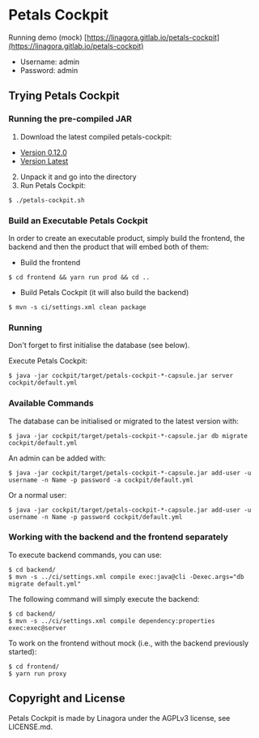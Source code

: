 # Petals Cockpit
Running demo (mock) [https://linagora.gitlab.io/petals-cockpit](https://linagora.gitlab.io/petals-cockpit)
- Username: admin
- Password: admin

## Trying Petals Cockpit

### Running the pre-compiled JAR

1. Download the latest compiled petals-cockpit:
 - [Version 0.12.0](https://gitlab.com/linagora/petals-cockpit/builds/artifacts/v0.12.0/download?job=release-product)
 - [Version Latest](https://gitlab.com/linagora/petals-cockpit/builds/artifacts/master/download?job=package-product-master)
2. Unpack it and go into the directory
3. Run Petals Cockpit:
```
$ ./petals-cockpit.sh
```

### Build an Executable Petals Cockpit

In order to create an executable product, simply build the frontend, the backend and then the product that will embed both of them:

- Build the frontend
```
$ cd frontend && yarn run prod && cd ..
```
- Build Petals Cockpit (it will also build the backend)
```
$ mvn -s ci/settings.xml clean package
```

### Running

Don't forget to first initialise the database (see below).

Execute Petals Cockpit:
```
$ java -jar cockpit/target/petals-cockpit-*-capsule.jar server cockpit/default.yml
```

### Available Commands


The database can be initialised or migrated to the latest version with:
```
$ java -jar cockpit/target/petals-cockpit-*-capsule.jar db migrate cockpit/default.yml
```
An admin can be added with:
```
$ java -jar cockpit/target/petals-cockpit-*-capsule.jar add-user -u username -n Name -p password -a cockpit/default.yml
```
Or a normal user:
```
$ java -jar cockpit/target/petals-cockpit-*-capsule.jar add-user -u username -n Name -p password cockpit/default.yml
```


### Working with the backend and the frontend separately

To execute backend commands, you can use:
```
$ cd backend/
$ mvn -s ../ci/settings.xml compile exec:java@cli -Dexec.args="db migrate default.yml"
```

The following command will simply execute the backend:
```
$ cd backend/
$ mvn -s ../ci/settings.xml compile dependency:properties exec:exec@server
```

To work on the frontend without mock (i.e., with the backend previously started):
```
$ cd frontend/
$ yarn run proxy
```

## Copyright and License

Petals Cockpit is made by Linagora under the AGPLv3 license, see LICENSE.md.
